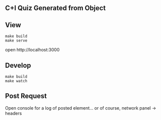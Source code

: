 C+I Quiz Generated from Object
----

## View

```
make build
make serve
```
open http://localhost:3000

## Develop

```
make build
make watch
```
## Post Request
Open console for a log of posted element... or of course, network panel -> headers
